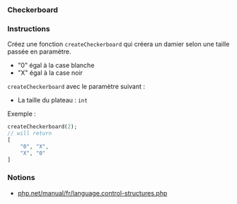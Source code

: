 ### Checkerboard

### Instructions

Créez une fonction `createCheckerboard` qui créera un damier selon une taille passée en paramètre.

- "0" égal à la case blanche
- "X" égal à la case noir

`createCheckerboard` avec le paramètre suivant :
- La taille du plateau : `int`

Exemple : 
```php
createCheckerboard(2); 
// will return
[
    "0", "X",
    "X", "0"
]
```

### Notions

- [php.net/manual/fr/language.control-structures.php](https://www.php.net/manual/fr/language.control-structures.php)